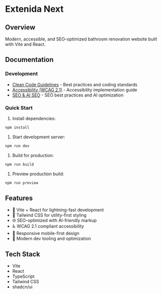 # Extenida Next

## Overview

Modern, accessible, and SEO-optimized bathroom renovation website built with Vite and React.

## Documentation

### Development

- [Clean Code Guidelines](./docs/CLEAN_CODE.md) - Best practices and coding standards
- [Accessibility (WCAG 2.1)](./docs/WCAG.md) - Accessibility implementation guide
- [SEO & AI SEO](./docs/SEO.md) - SEO best practices and AI optimization

### Quick Start

1. Install dependencies:

```bash
npm install
```

1. Start development server:

```bash
npm run dev
```

1. Build for production:

```bash
npm run build
```

1. Preview production build:

```bash
npm run preview
```

## Features

- 🚀 Vite + React for lightning-fast development
- 🎨 Tailwind CSS for utility-first styling
- 🌐 SEO-optimized with AI-friendly markup
- ♿ WCAG 2.1 compliant accessibility
- 📱 Responsive mobile-first design
- 🔧 Modern dev tooling and optimization

## Tech Stack

- Vite
- React
- TypeScript
- Tailwind CSS
- shadcn/ui
